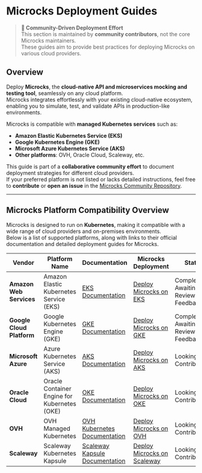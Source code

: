 # Microcks Deployment Guides  

> **🚀 Community-Driven Deployment Effort**  
> This section is maintained by **community contributors**, not the core Microcks maintainers.  
> These guides aim to provide best practices for deploying Microcks on various cloud providers.  

## Overview  

Deploy **Microcks**, the **cloud-native API and microservices mocking and testing tool**, seamlessly on any cloud platform.  
Microcks integrates effortlessly with your existing cloud-native ecosystem, enabling you to simulate, test, and validate APIs in production-like environments.  

Microcks is compatible with **managed Kubernetes services** such as:  

- **Amazon Elastic Kubernetes Service (EKS)**  
- **Google Kubernetes Engine (GKE)**  
- **Microsoft Azure Kubernetes Service (AKS)**  
- **Other platforms**: OVH, Oracle Cloud, Scaleway, etc.  

This guide is part of a **collaborative community effort** to document deployment strategies for different cloud providers.  
If your preferred platform is not listed or lacks detailed instructions, feel free to **contribute** or **open an issue** in the [Microcks Community Repository](https://github.com/microcks/community).  

---

## Microcks Platform Compatibility Overview  

Microcks is designed to run on **Kubernetes**, making it compatible with a wide range of cloud providers and on-premises environments.  
Below is a list of supported platforms, along with links to their official documentation and detailed deployment guides for Microcks.  

| Vendor                     | Platform Name                          | Documentation                                                                                     | Microcks Deployment                                                                                   | Status                                   |
|----------------------------|----------------------------------------|--------------------------------------------------------------------------------------------------|-------------------------------------------------------------------------------------------------------|------------------------------------------|
| **Amazon Web Services**    | Amazon Elastic Kubernetes Service (EKS) | [EKS Documentation](https://docs.aws.amazon.com/eks/latest/userguide/getting-started.html)       | [Deploy Microcks on EKS](https://github.com/microcks/community/tree/main/install/aws)                 | Completed – Awaiting Review and Feedback   |
| **Google Cloud Platform**  | Google Kubernetes Engine (GKE)          | [GKE Documentation](https://cloud.google.com/kubernetes-engine/docs/quickstart)                  | [Deploy Microcks on GKE](https://github.com/microcks/community/tree/main/install/gcp)                 | Completed – Awaiting Review and Feedback   |
| **Microsoft Azure**        | Azure Kubernetes Service (AKS)          | [AKS Documentation](https://learn.microsoft.com/en-us/azure/aks/)                                | [Deploy Microcks on AKS](https://github.com/microcks/community/tree/main/install/azure)               | Looking for Contributions            |
| **Oracle Cloud**           | Oracle Container Engine for Kubernetes (OKE) | [OKE Documentation](https://docs.oracle.com/en-us/iaas/Content/ContEng/Concepts/contengoverview.htm) | [Deploy Microcks on OKE](https://github.com/microcks/community/tree/main/install/oracle)              | Looking for Contributions                |
| **OVH**                    | OVH Managed Kubernetes                  | [OVH Kubernetes Documentation](https://docs.ovh.com/gb/en/kubernetes/)                           | [Deploy Microcks on OVH](https://github.com/microcks/community/tree/main/install/ovh)                 | Looking for Contributions                |
| **Scaleway**               | Scaleway Kubernetes Kapsule             | [Scaleway Kapsule Documentation](https://www.scaleway.com/en/docs/containers/kapsule/)           | [Deploy Microcks on Scaleway](https://github.com/microcks/community/tree/main/install/scaleway)       | Looking for Contributions                |

